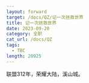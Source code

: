 ```yaml
---
layout: forward
target: /docs/QZ/记一次拯救世界
title: 记一次拯救世界
date: 2023-09-20
category: 全职
cat_url: /docs/QZ
tags: 
  - TBC
length: 20925
---
```


联盟312年，荣耀大陆，溪山城。
